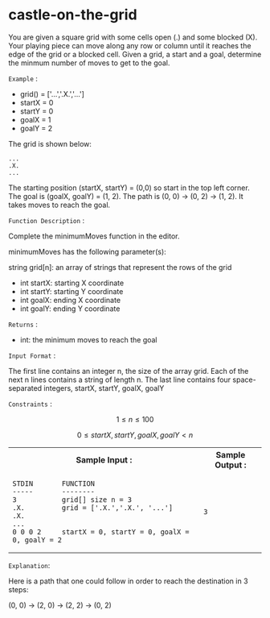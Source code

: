 # castle-on-the-grid

You are given a square grid with some cells open (.) and some blocked (X). Your playing piece can move along any row or column until it reaches the edge of the grid or a blocked cell. Given a grid, a start and a goal, determine the minmum number of moves to get to the goal.

`Example` :

+ grid() = ['...','.X.','...']
+ startX = 0
+ startY = 0
+ goalX = 1
+ goalY = 2

The grid is shown below:

```
...
.X.
...
```

The starting position (startX, startY) = (0,0) so start in the top left corner. The goal is (goalX, goalY) = (1, 2). The path is (0, 0) → (0, 2) → (1, 2). It takes  moves to reach the goal.

`Function Description` :

Complete the minimumMoves function in the editor.

minimumMoves has the following parameter(s):

string grid[n]: an array of strings that represent the rows of the grid
+ int startX: starting X coordinate
+ int startY: starting Y coordinate
+ int goalX: ending X coordinate
+ int goalY: ending Y coordinate

`Returns` :

+ int: the minimum moves to reach the goal

`Input Format` :

The first line contains an integer n, the size of the array grid.
Each of the next n lines contains a string of length n.
The last line contains four space-separated integers, startX, startY, goalX, goalY

`Constraints` :

$$ 1 \le n \le 100 $$

$$ 0 \le startX, startY, goalX, goalY < n $$


<table width=100%>
<tr>
<th>Sample Input :</th>
<th>Sample Output :</th>
</tr>

<tr>
<td>

```
STDIN       FUNCTION
-----       --------
3           grid[] size n = 3
.X.         grid = ['.X.','.X.', '...']
.X.
...
0 0 0 2     startX = 0, startY = 0, goalX = 0, goalY = 2
```
</td>

<td>

```
3
```
</td>
</tr>
</table>

`Explanation`:

Here is a path that one could follow in order to reach the destination in 3 steps:

(0, 0) → (2, 0) → (2, 2) → (0, 2)